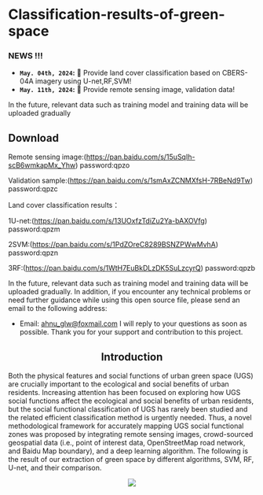 # Classification-results-of-green-space

### NEWS !!!
* **`May. 04th, 2024`:** :rocket: Provide land cover classification based on CBERS-04A imagery using U-net,RF,SVM!
* **`May. 11th, 2024`:** :rocket: Provide  remote sensing image, validation data!
  
In the future, relevant data such as training model and training data will be uploaded gradually

## Download

Remote sensing image:(https://pan.baidu.com/s/15uSqIh-scB6wmkapMx_Yhw)   password:qpzo

Validation sample:(https://pan.baidu.com/s/1smAxZCNMXfsH-7RBeNd9Tw)  password:qpzc

Land cover classification results：

1U-net:(https://pan.baidu.com/s/13UOxfzTdiZu2Ya-bAXOVfg)  password:qpzm

2SVM:(https://pan.baidu.com/s/1PdZOreC8289BSNZPWwMvhA)  password:qpzn

3RF:(https://pan.baidu.com/s/1WtH7EuBkDLzDK5SuLzcyrQ) password:qpzb



In the future, relevant data such as training model and training data will be uploaded gradually.
In addition, if you encounter any technical problems or need further guidance while using this open source file, please send an email to the following address:
- Email: ahnu_glw@foxmail.com
I will reply to your questions as soon as possible. Thank you for your support and contribution to this project.




## <div align="center">Introduction</div>
Both the physical features and social functions of urban green space (UGS) are crucially important to the ecological and social benefits of urban residents.  Increasing attention has been focused on exploring how UGS social functions affect the ecological and social benefits of urban residents, but the social functional classification of UGS has rarely been studied and the related efficient classification method is urgently needed.  Thus, a novel methodological framework for accurately mapping UGS social functional zones was proposed by integrating remote sensing images, crowd-sourced geospatial data (i.e., point of interest data, OpenStreetMap road network, and Baidu Map boundary), and a deep learning algorithm.  The following is the result of our extraction of green space by different algorithms, SVM, RF, U-net, and their comparison.
<div align=center>
<img src="https://github.com/glw5201314/Classification-results-of-green-space/assets/74762812/a19f1a2c-db79-463f-b524-5e05f2d9de81" > 
</div>





